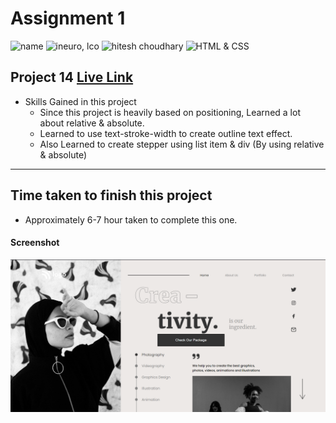 # Assignment 1

![name](https://img.shields.io/badge/Omkar--Gujja-OG)
![ineuro, lco](https://img.shields.io/badge/iNeuron-LCO-green)
![hitesh choudhary](https://img.shields.io/badge/Hitesh--Choudhary-Full--stack--JS--bootcamp-red)
![HTML & CSS](https://img.shields.io/badge/HTML-CSS-orange)

## Project 14 [Live Link](https://62e43802a1e2a23bd0384f89--chic-figolla-596934.netlify.app/)

-   Skills Gained in this project
    -   Since this project is heavily based on positioning,         Learned a lot about relative & absolute.
    -   Learned to use text-stroke-width to create outline text effect.
    -   Also Learned to create stepper using list item & div (By using relative & absolute)

---


## Time taken to finish this project

-   Approximately 6-7 hour taken to complete this one.

#### Screenshot

![Desktop](./ss/preview.png)
